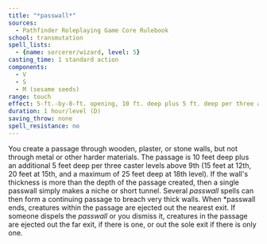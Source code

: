 ```yaml
---
title: "*passwall*"
sources:
  - Pathfinder Roleplaying Game Core Rulebook
school: transmutation
spell_lists:
  - {name: sorcerer/wizard, level: 5}
casting_time: 1 standard action
components:
  - V
  - S
  - M (sesame seeds)
range: touch
effect: 5-ft.-by-8-ft. opening, 10 ft. deep plus 5 ft. deep per three additional levels
duration: 1 hour/level (D)
saving_throw: none
spell_resistance: no
---
```


You create a passage through wooden, plaster, or stone walls, but not through metal or other harder materials. The passage is 10 feet deep plus an additional 5 feet deep per three caster levels above 9th (15 feet at 12th, 20 feet at 15th, and a maximum of 25 feet deep at 18th level). If the wall's thickness is more than the depth of the passage created, then a single passwall simply makes a niche or short tunnel. Several *passwall* spells can then form a continuing passage to breach very thick walls. When *passwall ends, creatures within the passage are ejected out the nearest exit. If someone dispels the *passwall* or you dismiss it, creatures in the passage are ejected out the far exit, if there is one, or out the sole exit if there is only one.

